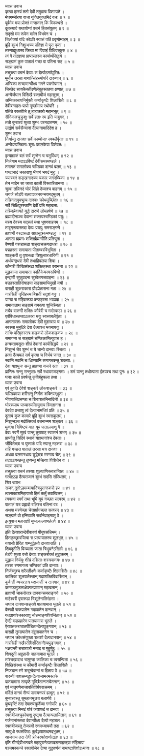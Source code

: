 व्यास उवाच  
कृत्वा हास्यं ततो देवी तमुवाच विशाम्पते ।  
मेघगम्भीरया वाचा युक्तियुक्तमिदं वचः ॥ १ ॥  
पूर्वमेव मया प्रोक्तं मन्दात्मन् किं विकत्थसे ।  
दूतस्याग्रे यथायोग्यं वचनं हितसंयुतम् ॥ २ ॥  
सदृशो मम रूपेण बलेन विभवेन च ।  
त्रिलोक्यां यदि कोऽपि स्यात्तं पतिं प्रवृणोम्यहम् ॥ ३ ॥  
ब्रूहि शुम्भं निशुम्भञ्च प्रतिज्ञा मे पुरा कृता ।  
तस्माद्युध्यस्व जित्वा मां विवाहं विधिवत्कुरु ॥ ४ ॥  
त्वं वै तदाज्ञया प्राप्तस्तस्य कार्यार्थसिद्धये ।  
सङ्ग्रामं कुरु पातालं गच्छ वा पतिना सह ॥ ५ ॥  
व्यास उवाच  
तच्छ्रुत्वा वचनं देव्याः स दैत्योऽमर्षपूरितः ।  
मुमोच तरसा बाणान्सिंहस्योपरि दारुणान् ॥ ६ ॥  
अम्बिका ताच्छरान्वीक्ष्य गगने पन्नगोपमान् ।  
चिच्छेद सायकैस्तीक्ष्णैर्लघुहस्ततया क्षणात् ॥ ७ ॥  
अन्यैर्जघान विशिखै रक्तबीजं महासुरम् ।  
अम्बिकाचापनिर्मुक्तैः कर्णाकृष्टैः शिलाशितैः ॥ ८ ॥  
देवीबाणहतः पापो मूर्च्छामाप रथोपरि ।  
पतिते रक्तबीजे तु हाहाकारो महानभूत् ॥ ९ ॥  
सैनिकाश्चुक्रुशुः सर्वे हताः स्म इति चाब्रुवन् ।  
ततो बुम्बारवं श्रुत्वा शुम्भः परमदारुणम् ॥ १० ॥  
उद्योगं सर्वसैन्यानां दैत्यानामादिदेश ह ।  
शुम्भ उवाच  
निर्यान्तु दानवाः सर्वे काम्बोजाः स्वबलैर्वृताः ॥ ११ ॥  
अन्येऽप्यतिबलाः शूराः कालकेया विशेषतः ।  
व्यास उवाच  
इत्याज्ञप्तं बलं सर्वं शुम्भेन च चतुर्विधम् ॥ १२ ॥  
निर्जगाम मदाऽऽविष्टं देवीसमरमण्डले ।  
तमागतं समालोक्य चण्डिका दानवं बलम् ॥ १३ ॥  
घण्टानादं चकाराशु भीषणं भयदं मुहुः ।  
ज्यास्वनं शङ्खनादञ्च चकार जगदम्बिका ॥ १४ ॥  
तेन नादेन सा जाता काली विस्तारितानना ।  
श्रुत्वा तन्निनदं घोरं सिंहो देव्याश्च वाहनम् ॥ १५ ॥  
जगर्ज सोऽपि बलवाञ्जनयन्भयमद्‌भुतम् ।  
तन्निनादमुपश्रुत्य दानवाः क्रोधमूर्च्छिताः ॥ १६ ॥  
सर्वे चिक्षिपुरस्त्राणि देवीं प्रति महाबलाः ।  
तस्मिन्नेवायते युद्धे दारुणे लोमहर्षणे ॥ १७ ॥  
ब्रह्मादीनाञ्च देवानां शक्तयश्चण्डिकां ययुः ।  
यस्य देवस्य यद्‌रूपं यथा भूषणवाहनम् ॥ १८ ॥  
तादृग्‌रूपास्तदा देव्यः प्रययुः समराङ्गणे ।  
ब्रह्माणी वरटारूढा साक्षसूत्रकमण्डलुः ॥ १९ ॥  
आगता ब्रह्मणः शक्तिर्ब्रह्माणीति प्रतिश्रुता ।  
वैष्णवी गरुडारूढा शङ्खचक्रगदाधरा ॥ २० ॥  
पद्महस्ता समायाता पीताम्बरविभूषिता ।  
शाङ्करी तु वृषारूढा त्रिशूलवरधारिणी ॥ २१ ॥  
अर्धचन्द्रधरा देवी तथाहिवलया शिवा ।  
कौमारी शिखिसंरूढा शक्तिहस्ता वरानना ॥ २२ ॥  
युद्धकामा समायाता कार्तिकेयस्वरूपिणी ।  
इन्द्राणी सुष्ठुवदना सुश्वेतगजवाहना ॥ २३ ॥  
वज्रहस्तातिरोषाढ्या सङ्ग्रामाभिमुखी ययौ ।  
वाराही शूकराकारा प्रौढप्रेतासना मता ॥ २४ ॥  
नारसिंही नृसिंहस्य बिभ्रती सदृशं वपुः ।  
याम्या च महिषारूढा दण्डहस्ता भयप्रदा ॥ २५ ॥  
समायाताथ सङ्ग्रामे यमरूपा शुचिस्मिता ।  
तथैव वारुणी शक्तिः कौबेरी च मदोत्कटा ॥ २६ ॥  
एवंविधास्तथाऽऽकारा ययुः स्वस्वबलैर्वृताः ।  
आगतास्ताः समालोक्य देवी मुदमवाप च ॥ २७ ॥  
स्वस्था मुमुदिरे देवा दैत्याश्च भयमाययुः ।  
ताभिः परिवृतस्तत्र शङ्करो लोकशङ्करः ॥ २८ ॥  
समागम्य च सङ्ग्रामे चण्डिकामित्युवाच ह ।  
हन्यन्तामसुराः शीघ्रं देवानां कार्यसिद्धये ॥ २९ ॥  
निशुम्भं चैव शुम्भं च ये चान्ये दानवाः स्थिताः ।  
हत्वा दैत्यबलं सर्वं कृत्वा च निर्भयं जगत् ॥ ३० ॥  
स्वानि स्वानि च धिष्ण्यानि समागच्छन्तु शक्तयः ।  
देवा यज्ञभुजः सन्तु ब्राह्मणा यजने रताः ॥ ३१ ॥  
प्राणिनः सन्तु सन्तुष्टाः सर्वे स्थावरजङ्गमाः ।
शमं यान्तु तथोत्पाता ईतयश्च तथा पुनः ॥ ३२ ॥  
घनाः काले प्रवर्षन्तु कृषिर्बहुफला तथा ।  
व्यास उवाच  
एवं ब्रुवति देवेशे शङ्करे लोकशङ्करे ॥ ३३ ॥  
चण्डिकाया शरीरात्तु निर्गता शक्तिरद्‌भुता ।  
भीषणातिप्रचण्डा च शिवाशतनिनादिनी ॥ ३४ ॥  
घोररूपाथ पञ्चास्यमित्युवाच स्मितानना ।  
देवदेव व्रजाशु त्वं दैत्यानामधिपं प्रति ॥ ३५ ॥  
दूतत्वं कुरु कामारे ब्रूहि शुम्भं स्मराकुलम् ।  
निशुम्भञ्च मदोत्सिक्तं वचनान्मम शङ्कर ॥ ३६ ॥  
मुक्त्वा त्रिविष्टपं यात यूयं पातालमाशु वै ।  
देवाः स्वर्गे सुखं यान्तु तुराषाट् स्वासनं शभम् ॥ ३७ ॥  
प्राप्नोतु त्रिदिवं स्थानं यज्ञभागांश्च देवताः ।  
जीवितेच्छा च युष्माकं यदि स्यात्तु महत्तरा ॥ ३८ ॥  
तर्हि गच्छत पातालं तरसा यत्र दानवाः ।  
अथवा बलमास्थाय युद्धेच्छा मरणाय चेत् ॥ ३९ ॥  
तदाऽऽगच्छन्तु तृप्यन्तु मच्छिवाः पिशितेन वः ।  
व्यास उवाच  
तच्छ्रुत्वा वचनं तस्याः शूलपाणिस्त्वरान्वितः ॥ ४० ॥  
गत्वाऽऽह दैत्यराजानं शुम्भं सदसि संस्थितम् ।  
शिव उवाच  
राजन् दूतोऽहमम्बायास्त्रिपुरान्तकरो हरः ॥ ४१ ॥  
त्वत्सकाशमिहायातो हितं कर्तुं तवाखिलम् ।  
त्यक्त्वा स्वर्गं तथा भूमिं यूयं गच्छत सत्वरम् ॥ ४२ ॥  
पातालं यत्र प्रह्लादो बलिश्च बलिनां वरः ।  
अथवा मरणेच्छा चेत्तर्ह्यागच्छत सत्वरम् ॥ ४३ ॥  
सङ्ग्रामे वो हनिष्यामि सर्वानेवाहमाशु वै ।  
इत्युवाच महाराज्ञी युष्मत्कल्याणहेतवे ॥ ४४ ॥  
व्यास उवाच  
इति दैत्यवरान्देवीवाक्यं पीयूषसन्निभम् ।  
हितकृच्छ्रावयित्वा स प्रत्यायातश्च शूलभृत् ॥ ४५ ॥  
ययासौ प्रेरितः शम्भुर्दूतत्वे दानवान्प्रति ।  
शिवदूतीति विख्याता जाता त्रिभुवनेऽखिले ॥ ४६ ॥  
तेऽपि श्रुत्वा वचो देव्याः शङ्करोक्तं तुदुष्करम् ।  
युद्धाय निर्ययुः शीघ्रं दंशिताः शस्त्रपाणयः ॥ ४७ ॥  
तरसा रणमागत्य चण्डिकां प्रति दानवाः ।  
निर्जघ्नुश्च शरैस्तीक्ष्णैः कर्णाकृष्टैः शिलाशितैः ॥ ४८ ॥  
कालिका शूलपातैस्तान् गदाशक्तिविदारितान् ।  
कुर्वन्ती व्यचरत्तत्र भक्षयन्ती च दानवान् ॥ ४९ ॥  
कमण्डलुजलाक्षेपगतप्राणान् महाबलान् ।  
ब्रह्माणी चाकरोत्तत्र दानवान्समराङ्गणे ॥ ५० ॥  
माहेश्वरी वृषारूढा त्रिशूलेनातिरंहसा ।  
जघान दानवान्सङ्ख्ये पातयामास भूतले ॥ ५१ ॥  
वैष्णवी चक्रपातेन गदापातेन दानवान् ।  
गतप्राणांश्चकाराशु चोत्तमाङ्गविवर्जितान् ॥ ५२ ॥  
ऐन्द्री वज्रप्रहारेण पातयामास भूतले ।  
ऐरावतकराघातपीडितान्दैत्यपुङ्गवान् ॥ ५३ ॥  
वाराही तुण्डघातेन दंष्ट्राग्रपातनेन च ।  
जघान क्रोधसंयुक्ता शतशो दैत्यदानवान् ॥ ५४ ॥  
नारसिंही नखैस्तीव्रैर्दारितान्दैत्यपुङ्गवान् ।  
भक्षयन्ती चचाराजौ ननाद च मुहुर्मुहुः ॥ ५५ ॥  
शिवदूती अट्टहासैः पातयामास भूतले ।  
तांश्चखादाथ चामुण्डा कालिका च त्वरान्विता ॥ ५६ ॥  
शिखिसंस्था च कौमारी कर्णाकृष्टैः शिलाशितैः ।  
निजघान रणे शत्रून्देवानां च हिताय वै ॥ ५७ ॥  
वारुणी पाशसम्बद्धान्दैत्यान्समरमस्तके ।  
पातयामास तत्पृष्ठे मूर्च्छितान्गतचेतनान् ॥ ५८ ॥  
एवं मातृगणेनाजावतिवीर्यपराक्रमम् ।  
मर्दितं दानवं सैन्यं पलायनपरं ह्यभूत् ॥ ५९ ॥  
बुम्बारवस्तु सुमहानभूत्तत्र बलार्णवे ।  
पुष्पवृष्टिं तदा देवाश्चक्रुर्देव्या गणोपरि ॥ ६० ॥  
तच्छ्रुत्वा निनदं घोरं जयशब्दं च दानवाः ।  
रक्तबीजश्चुकोपाशु दृष्ट्वा दैत्यान्पलायितान् ॥ ६१ ॥  
गर्जमानांस्तथा देवान्वीक्ष्य दैत्यो महाबलः ।  
रक्तबीजस्तु तेजस्वी रणमभ्याययौ तदा ॥ ६२ ॥  
सायुधो रथसंविष्टः कुर्वञ्ज्याशब्दमद्‌भुतम् ।  
आजगाम तदा देवीं क्रोधरक्तेक्षणोद्यतः ॥ ६३ ॥  
इति श्रीमद्देवीभागवते महापुराणेऽष्टादशसाहस्र्यां संहितायां  
पञ्चमस्कन्धे रक्तबीजेन देव्या युद्धवर्णनं नामाष्टाविशोऽध्यायः ॥ २८ ॥
